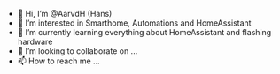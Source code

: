 - 👋 Hi, I’m @AarvdH (Hans)
- 👀 I’m interested in Smarthome, Automations and HomeAssistant
- 🌱 I’m currently learning everything about HomeAssistant and flashing hardware
- 💞️ I’m looking to collaborate on ...
- 📫 How to reach me ...

<!---
AarvdH/AarvdH is a ✨ special ✨ repository because its `README.md` (this file) appears on your GitHub profile.
You can click the Preview link to take a look at your changes.
--->
